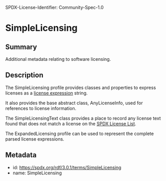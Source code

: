 SPDX-License-Identifier: Community-Spec-1.0

# SimpleLicensing

## Summary

Additional metadata relating to software licensing.

## Description

The SimpleLicensing profile provides classes and properties to express licenses
as a [license expression](../../annexes/SPDX-license-expressions.md) string.

It also provides the base abstract class, AnyLicenseInfo, used for references
to license information.

The SimpleLicensingText class provides a place to record any license text found
that does not match a license on the
[SPDX License List](https://spdx.org/licenses/).

The ExpandedLicensing profile can be used to represent the complete parsed
license expressions.

## Metadata

- id: https://spdx.org/rdf/3.0.1/terms/SimpleLicensing
- name: SimpleLicensing
